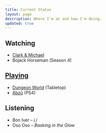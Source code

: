 ```yaml
---
title: Current Status
layout: page
description: Where I'm at and how I'm doing.
updated: true
---
```


## Watching
- [Clark & Michael](https://www.youtube.com/watch?v=z6mvUkFFVJQ)
- Bojack Horseman (Season 4)

## [Playing](/video-games/)
- [Dungeon World](https://dungeon-world.com) (Tabletop)
- [Abzû](https://abzugame.com) (PS4)

## Listening
- Bon Iver – *i,i*
- Oso Oso – *Basking in the Glow*
